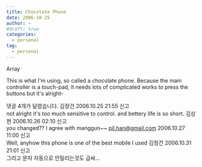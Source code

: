 ```yaml
---
title: Chocolate Phone
date: 2006-10-25
author: ~
#draft: true
categories:
  - personal
tag:
  - personal
---
```




Array

This is what I'm using, so called a chocolate phone.
Because the main controller is a touch-pad, it needs lots of complicated works to press the buttons but it's alright-


 댓글  4개가 달렸습니다.
김정건 2006.10.25 21:55 신고   
not alright it's too much sensitive to control. and bettery life is so short.
김상현 2006.10.26 02:10 신고   
you changed?? I agree with manggun~~
pil.han@gmail.com 2006.10.27 11:00 신고   
Well, anyhow this phone is one of the best mobile I used
김정건 2006.10.31 21:01 신고   
그리고 문자 자동으로 안밀리는것도 급싸...




